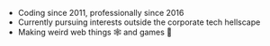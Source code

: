 - Coding since 2011, professionally since 2016
- Currently pursuing interests outside the corporate tech hellscape
- Making weird web things :spider_web: and games 👾
